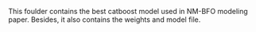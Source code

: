 This foulder contains the best catboost model used in NM-BFO modeling paper. Besides, it also contains the weights and model file. 
